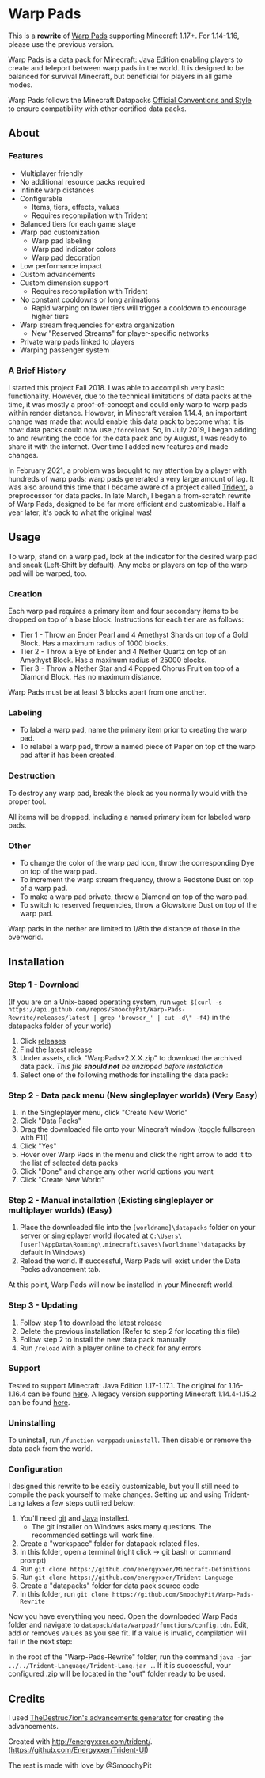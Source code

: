 # Warp Pads

This is a **rewrite** of [Warp Pads](https://github.com/SmoochyPit/Warp-Pads) supporting Minecraft 1.17+. For 1.14-1.16, please use the previous version.

Warp Pads is a data pack for Minecraft: Java Edition enabling players to create and teleport between warp pads in the world. It is designed to be balanced for survival Minecraft, but beneficial for players in all game modes.

Warp Pads follows the Minecraft Datapacks [Official Conventions and Style](https://mc-datapacks.github.io/en/) to ensure compatibility with other certified data packs.

## About

### Features

* Multiplayer friendly
* No additional resource packs required
* Infinite warp distances
* Configurable
    * Items, tiers, effects, values
    * Requires recompilation with Trident
* Balanced tiers for each game stage
* Warp pad customization
    * Warp pad labeling
    * Warp pad indicator colors
    * Warp pad decoration
* Low performance impact
* Custom advancements
* Custom dimension support
    * Requires recompilation with Trident
* No constant cooldowns or long animations
    * Rapid warping on lower tiers will trigger a cooldown to encourage higher tiers
* Warp stream frequencies for extra organization
    * New "Reserved Streams" for player-specific networks
* Private warp pads linked to players
* Warping passenger system

### A Brief History

I started this project Fall 2018. I was able to accomplish very basic functionality. However, due to the technical limitations of data packs at the time, it was mostly a proof-of-concept and could only warp to warp pads within render distance. However, in Minecraft version 1.14.4, an important change was made that would enable this data pack to become what it is now: data packs could now use `/forceload`. So, in July 2019, I began adding to and rewriting the code for the data pack and by August, I was ready to share it with the internet. Over time I added new features and made changes.

In February 2021, a problem was brought to my attention by a player with hundreds of warp pads; warp pads generated a very large amount of lag. It was also around this time that I became aware of a project called [Trident](http://energyxxer.com/trident/), a preprocessor for data packs. In late March, I began a from-scratch rewrite of Warp Pads, designed to be far more efficient and customizable. Half a year later, it's back to what the original was!

## Usage

To warp, stand on a warp pad, look at the indicator for the desired warp pad and sneak (Left-Shift by default). Any mobs or players on top of the warp pad will be warped, too.

### Creation

Each warp pad requires a primary item and four secondary items to be dropped on top of a base block. Instructions for each tier are as follows:
* Tier 1 - Throw an Ender Pearl and 4 Amethyst Shards on top of a Gold Block. Has a maximum radius of 1000 blocks.
* Tier 2 - Throw a Eye of Ender and 4 Nether Quartz on top of an Amethyst Block. Has a maximum radius of 25000 blocks.
* Tier 3 - Throw a Nether Star and 4 Popped Chorus Fruit on top of a Diamond Block. Has no maximum distance.

Warp Pads must be at least 3 blocks apart from one another.

### Labeling 

* To label a warp pad, name the primary item prior to creating the warp pad.
* To relabel a warp pad, throw a named piece of Paper on top of the warp pad after it has been created.

### Destruction

To destroy any warp pad, break the block as you normally would with the proper tool.

All items will be dropped, including a named primary item for labeled warp pads.

### Other

* To change the color of the warp pad icon, throw the corresponding Dye on top of the warp pad.
* To increment the warp stream frequency, throw a Redstone Dust on top of a warp pad.
* To make a warp pad private, throw a Diamond on top of the warp pad.
* To switch to reserved frequencies, throw a Glowstone Dust on top of the warp pad. 

Warp pads in the nether are limited to 1/8th the distance of those in the overworld.

## Installation
### Step 1 - Download

(If you are on a Unix-based operating system, run `wget $(curl -s https://api.github.com/repos/SmoochyPit/Warp-Pads-Rewrite/releases/latest | grep 'browser_' | cut -d\" -f4)` in the datapacks folder of your world)

1. Click [releases](https://github.com/SmoochyPit/Warp-Pads-Rewrite/releases)
2. Find the latest release
3. Under assets, click "WarpPadsv2.X.X.zip" to download the archived data pack. *This file **should not** be unzipped before installation*
4. Select one of the following methods for installing the data pack:

### Step 2 - Data pack menu (New singleplayer worlds) (Very Easy)

1. In the Singleplayer menu, click "Create New World"
2. Click "Data Packs"
3. Drag the downloaded file onto your Minecraft window (toggle fullscreen with F11)
4. Click "Yes"
5. Hover over Warp Pads in the menu and click the right arrow to add it to the list of selected data packs
6. Click "Done" and change any other world options you want
7. Click "Create New World"

### Step 2 - Manual installation (Existing singleplayer or multiplayer worlds) (Easy)

1. Place the downloaded file into the `[worldname]\datapacks` folder on your server or singleplayer world (located at `C:\Users\[user]\AppData\Roaming\.minecraft\saves\[worldname]\datapacks` by default in Windows)
2. Reload the world. If successful, Warp Pads will exist under the Data Packs advancement tab.

At this point, Warp Pads will now be installed in your Minecraft world.

### Step 3 - Updating

1. Follow step 1 to download the latest release
2. Delete the previous installation (Refer to step 2 for locating this file)
3. Follow step 2 to install the new data pack manually
4. Run `/reload` with a player online to check for any errors

### Support

Tested to support Minecraft: Java Edition 1.17-1.17.1. The original for 1.16-1.16.4 can be found [here](https://github.com/SmoochyPit/Warp-Pads). A legacy version supporting Minecraft 1.14.4-1.15.2 can be found [here](https://github.com/SmoochyPit/Warp-Pads/tree/legacy).

### Uninstalling

To uninstall, run `/function warppad:uninstall`. Then disable or remove the data pack from the world.

### Configuration

I designed this rewrite to be easily customizable, but you'll still need to compile the pack yourself to make changes. Setting up and using Trident-Lang takes a few steps outlined below:

1. You'll need [git](https://git-scm.com/) and [Java](https://www.java.com/en/) installed.
    * The git installer on Windows asks many questions. The recommended settings will work fine.
2. Create a "workspace" folder for datapack-related files.
3. In this folder, open a terminal (right click -> git bash or command prompt)
4. Run `git clone https://github.com/energyxxer/Minecraft-Definitions`
5. Run `git clone https://github.com/energyxxer/Trident-Language`
6. Create a "datapacks" folder for data pack source code
7. In this folder, run `git clone https://github.com/SmoochyPit/Warp-Pads-Rewrite`

Now you have everything you need. Open the downloaded Warp Pads folder and navigate to `datapack/data/warppad/functions/config.tdn`. Edit, add or removes values as you see fit. If a value is invalid, compilation will fail in the next step:

In the root of the "Warp-Pads-Rewrite" folder, run the command `java -jar ../../Trident-Language/Trident-Lang.jar .`. If it is successful, your configured .zip will be located in the "out" folder ready to be used.

## Credits

I used [TheDestruc7ion's advancements generator](https://advancements.thedestruc7i0n.ca/) for creating the advancements.

Created with http://energyxxer.com/trident/. (https://github.com/Energyxxer/Trident-UI) 

The rest is made with love by @SmoochyPit
